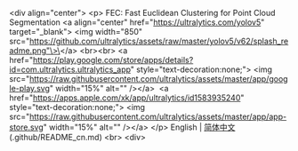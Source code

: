 \<div align="center"\>
\<p\>
FEC: Fast Euclidean Clustering for Point Cloud Segmentation
\<a align="center" href="https://ultralytics.com/yolov5" target="_blank"\>
  \<img width="850" src="https://github.com/ultralytics/assets/raw/master/yolov5/v62/splash_readme.png"\>\</a\>
\<br\>\<br\>
\<a href="https://play.google.com/store/apps/details?id=com.ultralytics.ultralytics_app" style="text-decoration:none;"\>
  \<img src="https://raw.githubusercontent.com/ultralytics/assets/master/app/google-play.svg" width="15%" alt="" /\>\</a\>&nbsp;
\<a href="https://apps.apple.com/xk/app/ultralytics/id1583935240" style="text-decoration:none;"\>
  \<img src="https://raw.githubusercontent.com/ultralytics/assets/master/app/app-store.svg" width="15%" alt="" /\>\</a\>
  \</p\>
English | [简体中文]()(.github/README_cn.md)
  \<br\>
  \<div\>

